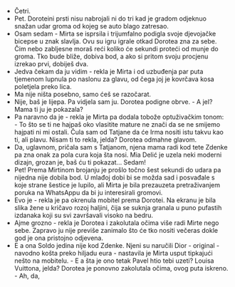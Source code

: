 - Četri.
- Pet.
Doroteini prsti nisu nabrojali ni do tri kad je gradom odjeknuo snažan udar groma od kojeg se auto blago zatresao. 
- Osam sedam - Mirta se isprsila i trijumfalno podigla svoje djevojačke bicepse u znak slavlja. 
Ovu su igru igrale otkad Dorotea zna za sebe. Čim nebo zabljesne moraš reći koliko će sekundi proteći od munje do groma. Tko bude bliže, dobiva bod, a ako si pritom svoju procjenu izrekao prvi, dobiješ dva.
- Jedva čekam da ju vidim - rekla je Mirta i od uzbuđenja par puta tjemenom lupnula po naslonu za glavu, od čega joj je kovrčava kosa poletjela preko lica.
- Ma nije ništa posebno, samo ćeš se razočarat.
- Nije, baš je lijepa. Pa vidjela sam ju.
Dorotea podigne obrve. - A jel? Mama ti ju je pokazala?
- Pa naravno da je - rekla je Mirta pa dodala tobože optuživačkim tonom: - To što se ti ne hajpaš oko vlasitite mature ne znači da se ne smijemo hajpati ni mi ostali. Čula sam od Tatjane da će Irma nositi istu takvu kao ti, ali plavu. Nisam ti to rekla, jelda?
Dorotea odmahne glavom.
 - Da, uglavnom, pričala sam s Tatjanom, njena mama radi kod tete Zdenke pa zna onak za pola cura koja šta nosi. Mia Delić je uzela neki moderni dizajn, grozan je, baš ću ti pokazat... Sedam!
 - Pet!
Prema Mirtinom brojanju je prošlo točno šest sekundi do udara pa nijedna nije dobila bod. U mlađoj dobi bi se možda sad i posvađale s koje strane šestice je lupilo, ali Mirta je bila prezauzeta pretraživanjem poruka na WhatsAppu da bi ju interesirali gromovi.
- Evo je - rekla je pa okrenula mobitel prema Dorotei. Na ekranu je bila slika žene u kričavo rozoj haljini, čija se suknja granala u puno pufastih izdanaka koji su svi završavali visoko na bedru.
- Ajme grozno - rekla je Dorotea i zakolutala očima više radi Mirte nego sebe. Zapravo ju nije previše zanimalo što će tko nositi večeras dokle god je ona pristojno odjevena.
- E a ona Soldo jedina nije kod Zdenke. Njeni su naručili Dior - original - navodno košta preko hiljadu eura - nastavila je Mirta usput tipkajući nešto na mobitelu. - E a šta je ono tetak Pavel htio tebi uzeti? Louisa Vuittona, jelda?
Dorotea je ponovno zakolutala očima, ovog puta iskreno. - Ah, da, 




